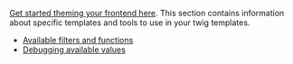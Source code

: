 [Get started theming your frontend here](../Front-end_Theming). This section contains information about specific templates and tools to use in your twig templates. 

- [Available filters and functions](Filters_Functions)
- [Debugging available values](Debugging)